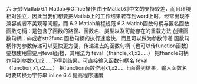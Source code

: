 六  玩转Matlab
6.1  Matlab与Office操作
由于Matlab对中文的支持较差，而且环境相对独立，因此当我们想要把Matlab上的工作结果转存到word上时，经常出现不兼容或者不美观等问题，而
6.2  Matlab编程规范
6.3  Matlab函数句柄与匿名函数
函数句柄：是包含了函数的路径、函数名、类型以及可能存在的重载方法
创建函数句柄：@或者str2func
函数句柄的执行速度快，而且可以做为参数传递
函数句柄作为参数传递可以更快更方便，传递进去的函数句柄（也可以传function函数）要想使用需要用feval函数，其用法为
feval（fhandle,x1,x2.....）    把fhandle句柄作用到参数x1,x2.....下得到结果，可直接输入函数句柄名
feval（function,x1,x2.....）   把function函数作用x1,x2.....上面得到结果，输入函数名时要转换为字符串
inline
6.4  提高程序速度